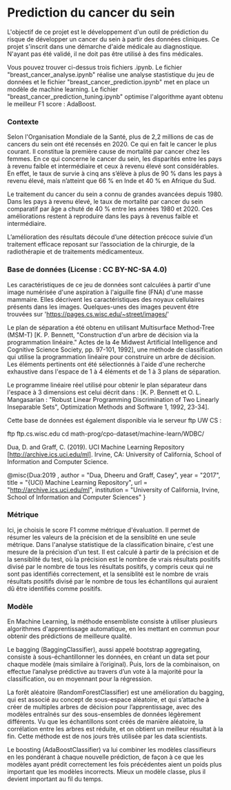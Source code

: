 # Prediction du cancer du sein

L'objectif de ce projet est le développement d'un outil de prédiction du risque de développer un cancer du sein à partir des données cliniques. Ce projet s'inscrit dans une démarche d'aide médicale au diagnostique. N'ayant pas été validé, il ne doit pas être utilisé à des fins médicales. 

Vous pouvez trouver ci-dessus trois fichiers .ipynb. Le fichier "breast_cancer_analyse.ipynb" réalise une analyse stastistique du jeu de données et le fichier "breast_cancer_prediction.ipynb" met en place un modèle de machine learning. Le fichier "breast_cancer_prediction_tuning.ipynb" optimise l'algorithme ayant obtenu le meilleur F1 score : AdaBoost.


### Contexte

Selon l'Organisation Mondiale de la Santé, plus de 2,2 millions de cas de cancers du sein ont été recensés en 2020. Ce qui en fait le cancer le plus courant. Il constitue la première cause de mortalité par cancer chez les femmes. En ce qui concerne le cancer du sein, les disparités entre les pays à revenu faible et intermédiaire et ceux à revenu élevé sont considérables. En effet, le taux de survie à cinq ans s’élève à plus de 90 % dans les pays à revenu élevé, mais n’atteint que 66 % en Inde et 40 % en Afrique du Sud.

Le traitement du cancer du sein a connu de grandes avancées depuis 1980. Dans les pays à revenu élevé, le taux de mortalité par cancer du sein comparatif par âge a chuté de 40 % entre les années 1980 et 2020. Ces améliorations restent à reproduire dans les pays à revenus faible et intermédiaire.

L’amélioration des résultats découle d’une détection précoce suivie d’un traitement efficace reposant sur l’association de la chirurgie, de la radiothérapie et de traitements médicamenteux.

### Base de données (License : CC BY-NC-SA 4.0)

Les caractéristiques de ce jeu de données sont calculées à partir d'une image numérisée d'une aspiration à l'aiguille fine (FNA) d'une masse mammaire. Elles décrivent les caractéristiques des noyaux cellulaires présents dans les images. Quelques-unes des images peuvent être trouvées sur 'https://pages.cs.wisc.edu/~street/images/'

Le plan de séparation a été obtenu en utilisant Multisurface Method-Tree (MSM-T) [K. P. Bennett, "Construction d'un arbre de décision via la programmation linéaire." Actes de la 4e Midwest Artificial Intelligence and Cognitive Science Society, pp. 97-101, 1992], une méthode de classification qui utilise la programmation linéaire pour construire un arbre de décision. Les éléments pertinents ont été sélectionnés à l'aide d'une recherche exhaustive dans l'espace de 1 à 4 éléments et de 1 à 3 plans de séparation.

Le programme linéaire réel utilisé pour obtenir le plan séparateur dans l'espace à 3 dimensions est celui décrit dans : [K. P. Bennett et O. L. Mangasarian : "Robust Linear Programming Discrimination of Two Linearly Inseparable Sets", Optimization Methods and Software 1, 1992, 23-34].

Cette base de données est également disponible via le serveur ftp UW CS :

ftp ftp.cs.wisc.edu
cd math-prog/cpo-dataset/machine-learn/WDBC/

Dua, D. and Graff, C. (2019). UCI Machine Learning Repository [http://archive.ics.uci.edu/ml]. Irvine, CA: University of California, School of Information and Computer Science.

@misc{Dua:2019 ,
author = "Dua, Dheeru and Graff, Casey",
year = "2017",
title = "{UCI} Machine Learning Repository",
url = "http://archive.ics.uci.edu/ml",
institution = "University of California, Irvine, School of Information and Computer Sciences" }

### Métrique

Ici, je choisis le score F1 comme métrique d'évaluation. Il permet de résumer les valeurs de la précision et de la sensiblité en une seule métrique. Dans l'analyse statistique de la classification binaire, c'est une mesure de la précision d'un test. Il est calculé à partir de la précision et de la sensiblité du test, où la précision est le nombre de vrais résultats positifs divisé par le nombre de tous les résultats positifs, y compris ceux qui ne sont pas identifiés correctement, et la sensiblité est le nombre de vrais résultats positifs divisé par le nombre de tous les échantillons qui auraient dû être identifiés comme positifs. 

### Modèle

En Machine Learning, la méthode ensembliste consiste à utiliser plusieurs algorithmes d'apprentissage automatique, en les mettant en commun pour obtenir des prédictions de meilleure qualité. 

Le bagging (BaggingClassifier), aussi appelé bootstrap aggregating, consiste à sous-échantillonner les données, en créant un data set pour chaque modèle (mais similaire à l’original). Puis, lors de la combinaison, on effectue l’analyse prédictive au travers d’un vote à la majorité pour la classification, ou en moyennant pour la régression.

La forêt aléatoire (RandomForestClassifier) est une amélioration du bagging, qui est associé au concept de sous-espace aléatoire, et qui s’attache à créer de multiples arbres de décision pour l’apprentissage, avec des modèles entraînés sur des sous-ensembles de données légèrement différents. Vu que les échantillons sont créés de manière aléatoire, la corrélation entre les arbres est réduite, et on obtient un meilleur résultat à la fin. Cette méthode est de nos jours très utilisée par les data scientists.

Le boosting (AdaBoostClassifier) va lui combiner les modèles classifieurs en les pondérant à chaque nouvelle prédiction, de façon à ce que les modèles ayant prédit correctement les fois précédentes aient un poids plus important que les modèles incorrects. Mieux un modèle classe, plus il devient important au fil du temps.
